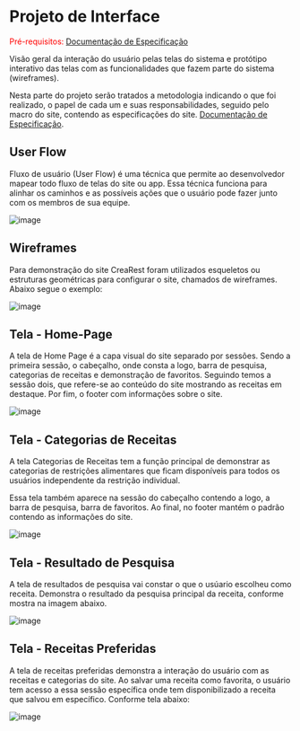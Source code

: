 
# Projeto de Interface

<span style="color:red">Pré-requisitos: <a href="2-Especificação do Projeto.md"> Documentação de Especificação</a></span>

Visão geral da interação do usuário pelas telas do sistema e protótipo interativo das telas com as funcionalidades que fazem parte do sistema (wireframes).

 Nesta parte do projeto serão tratados a metodologia indicando o que foi realizado, o papel de cada um e suas responsabilidades, seguido pelo macro do site, contendo as especificações do site. <a href="2-Especificação do Projeto.md"> Documentação de Especificação</a>.

## User Flow

Fluxo de usuário (User Flow) é uma técnica que permite ao desenvolvedor mapear todo fluxo de telas do site ou app. Essa técnica funciona para alinhar os caminhos e as possíveis ações que o usuário pode fazer junto com os membros de sua equipe.

![image](https://user-images.githubusercontent.com/125780065/233871423-1ca9341f-fdee-4fe1-85f0-4aef78e8e319.png)


## Wireframes

<p>Para demonstração do site CreaRest foram utilizados esqueletos ou estruturas geométricas para configurar o site, chamados de wireframes. Abaixo segue o exemplo:</p>

![image](https://user-images.githubusercontent.com/125780065/233870591-088cadab-91b8-49eb-891e-a74b2a93ca5e.png)

<h2>Tela - Home-Page</h2>
<p>A tela de Home Page é a capa visual do site separado por sessões. Sendo a primeira sessão, o cabeçalho, onde consta a logo, barra de pesquisa, categorias de receitas e demonstração de favoritos.
 Seguindo temos a sessão dois, que refere-se ao conteúdo do site mostrando as receitas em destaque. Por fim, o footer com informações sobre o site.</p>

![image](https://user-images.githubusercontent.com/125780065/233843664-69f085ad-b45b-4cd9-b1a0-4521710eca5f.png)

<h2>Tela - Categorias de Receitas</h2>
<p>A tela Categorias de Receitas tem a função principal de demonstrar as categorias de restrições alimentares que ficam disponíveis para todos os usuários independente da restrição individual.</p>
<p>Essa tela também aparece na sessão do cabeçalho contendo a logo, a barra de pesquisa, barra de favoritos. Ao final, no footer mantém o padrão contendo as informações do site.</p>

![image](https://user-images.githubusercontent.com/125780065/233867011-3d17eade-d2df-4640-a927-55f8650b8084.png)

<h2>Tela - Resultado de Pesquisa</h2>
<p>A tela de resultados de pesquisa vai constar o que o usúario escolheu como receita. Demonstra o resultado da pesquisa principal da receita, conforme mostra na imagem abaixo.</p>

![image](https://user-images.githubusercontent.com/125780065/233867609-26041b0a-b370-4fe2-a5e7-b7c191deec06.png)

<h2>Tela - Receitas Preferidas</h2>
<p>A tela de receitas preferidas demonstra a interação do usuário com as receitas e categorias do site. Ao salvar uma receita como favorita, o usuário tem acesso a essa sessão específica onde tem disponibilizado a receita que salvou em específico. Conforme tela abaixo:</p>

![image](https://user-images.githubusercontent.com/125780065/233868271-7fc034e7-6ee8-4b39-a8a9-a4c052581170.png)



